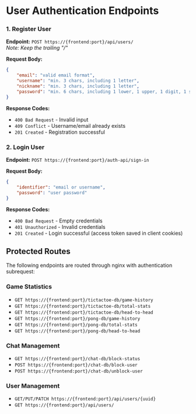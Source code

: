 # User Authentication Endpoints

### 1. Register User
**Endpoint:** `POST https://{frontend:port}/api/users/`  
*Note: Keep the trailing "/"*

**Request Body:**
```json
{
    "email": "valid email format",
    "username": "min. 3 chars, including 1 letter",
    "nickname": "min. 3 chars, including 1 letter",
    "password": "min. 6 chars, including 1 lower, 1 upper, 1 digit, 1 symbol"
}
```

**Response Codes:**
- `400 Bad Request` - Invalid input
- `409 Conflict` - Username/email already exists
- `201 Created` - Registration successful

### 2. Login User
**Endpoint:** `POST https://{frontend:port}/auth-api/sign-in`

**Request Body:**
```json
{
    "identifier": "email or username",
    "password": "user password"
}
```

**Response Codes:**
- `400 Bad Request` - Empty credentials
- `401 Unauthorized` - Invalid credentials
- `201 Created` - Login successful (access token saved in client cookies)

## Protected Routes
The following endpoints are routed through nginx with authentication subrequest:

### Game Statistics
- `GET https://{frontend:port}/tictactoe-db/game-history`
- `GET https://{frontend:port}/tictactoe-db/total-stats`
- `GET https://{frontend:port}/tictactoe-db/head-to-head`
- `GET https://{frontend:port}/pong-db/game-history`
- `GET https://{frontend:port}/pong-db/total-stats`
- `GET https://{frontend:port}/pong-db/head-to-head`

### Chat Management
- `GET https://{frontend:port}/chat-db/block-status`
- `POST https://{frontend:port}/chat-db/block-user`
- `POST https://{frontend:port}/chat-db/unblock-user`

### User Management
- `GET/PUT/PATCH https://{frontend:port}/api/users/{uuid}`
- `GET https://{frontend:port}/api/users/`
